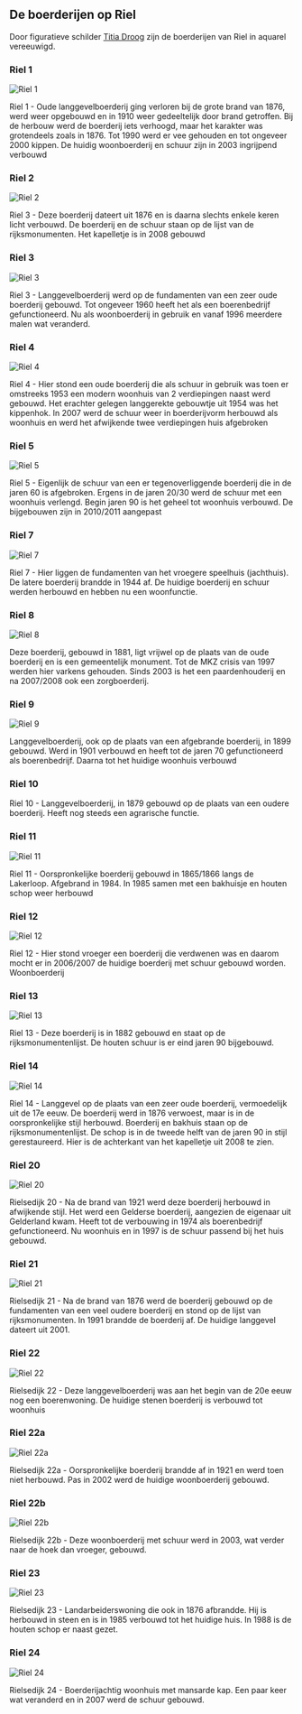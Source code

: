 
## De boerderijen op Riel
Door figuratieve schilder [Titia Droog](http://titia.eu) zijn de boerderijen van Riel in aquarel vereeuwigd.

### Riel 1
![Riel 1](riel1.jpg)

Riel 1 - Oude langgevelboerderij ging verloren bij de grote brand van 1876, werd weer opgebouwd en in 1910 weer gedeeltelijk door brand getroffen. Bij de herbouw werd de boerderij iets verhoogd, maar het karakter was grotendeels zoals in 1876. Tot 1990 werd er vee gehouden en tot ongeveer 2000 kippen. De huidig woonboerderij en schuur zijn in 2003 ingrijpend verbouwd

### Riel 2
![Riel 2](riel2.jpg)

Riel 3 - Deze boerderij dateert uit 1876 en is daarna slechts enkele keren licht verbouwd. De boerderij en de schuur staan op de lijst van de rijksmonumenten. Het kapelletje is in 2008 gebouwd

### Riel 3
![Riel 3](riel3.jpg)

Riel 3 - Langgevelboerderij werd op de fundamenten van een zeer oude boerderij gebouwd. Tot ongeveer 1960 heeft het als een boerenbedrijf gefunctioneerd. Nu als woonboerderij in gebruik en vanaf 1996 meerdere malen wat veranderd.

### Riel 4
![Riel 4](riel4.jpg)

Riel 4 - Hier stond een oude boerderij die als schuur in gebruik was toen er omstreeks 1953 een modern woonhuis van 2 verdiepingen naast werd gebouwd. Het erachter gelegen langgerekte gebouwtje uit 1954 was het kippenhok. In 2007 werd de schuur weer in boerderijvorm herbouwd als woonhuis en werd het afwijkende twee verdiepingen huis afgebroken

### Riel 5
![Riel 5](riel5.jpg)

Riel 5 - Eigenlijk de schuur van een er tegenoverliggende boerderij die in de jaren 60 is afgebroken. Ergens in de jaren 20/30 werd de schuur met een woonhuis verlengd. Begin jaren 90 is het geheel tot woonhuis verbouwd. De bijgebouwen zijn in 2010/2011 aangepast

### Riel 7
![Riel 7](riel7.jpg)

Riel 7 - Hier liggen de fundamenten van het vroegere speelhuis (jachthuis). De latere boerderij brandde in 1944 af. De huidige boerderij en schuur werden herbouwd en hebben nu een woonfunctie.

### Riel 8
![Riel 8](riel8.jpg)

Deze boerderij, gebouwd in 1881, ligt vrijwel op de plaats van de oude boerderij en is een gemeentelijk monument. Tot de MKZ crisis van 1997 werden hier varkens gehouden. Sinds 2003 is het een paardenhouderij en na 2007/2008 ook een zorgboerderij.

### Riel 9
![Riel 9](riel9.jpg)

Langgevelboerderij, ook op de plaats van een afgebrande boerderij, in 1899 gebouwd. Werd in 1901 verbouwd en heeft tot de jaren 70 gefunctioneerd als boerenbedrijf. Daarna tot het huidige woonhuis verbouwd

### Riel 10
<!-- ![Riel 10](riel10.jpg) -->

Riel 10 - Langgevelboerderij, in 1879 gebouwd op de plaats van een oudere boerderij. Heeft nog steeds een agrarische functie.

### Riel 11
![Riel 11](riel11.jpg)

Riel 11 - Oorspronkelijke boerderij gebouwd in 1865/1866 langs de Lakerloop. Afgebrand in 1984. In 1985 samen met een bakhuisje en houten schop weer herbouwd

### Riel 12
![Riel 12](riel12.jpg)

Riel 12 - Hier stond vroeger een boerderij die verdwenen was en daarom mocht er in 2006/2007 de huidige boerderij met schuur gebouwd worden. Woonboerderij

### Riel 13
![Riel 13](riel13.jpg)

Riel 13 - Deze boerderij is in 1882 gebouwd en staat op de rijksmonumentenlijst. De houten schuur is er eind jaren 90 bijgebouwd.

### Riel 14
![Riel 14](riel14.jpg)

Riel 14 - Langgevel op de plaats van een zeer oude boerderij, vermoedelijk uit de 17e eeuw. De boerderij werd in 1876 verwoest, maar is in de oorspronkelijke stijl herbouwd. Boerderij en bakhuis staan op de rijksmonumentenlijst. De schop is in de tweede helft van de jaren 90 in stijl gerestaureerd. Hier is de achterkant van het kapelletje
uit 2008 te zien.

### Riel 20
![Riel 20](riel20.jpg)

Rielsedijk 20 - Na de brand van 1921 werd deze boerderij herbouwd in afwijkende stijl. Het werd een Gelderse boerderij, aangezien de eigenaar uit Gelderland kwam. Heeft tot de verbouwing in 1974 als boerenbedrijf gefunctioneerd. Nu woonhuis en in 1997 is de schuur passend bij het huis gebouwd.

### Riel 21
![Riel 21](riel21.jpg)

Rielsedijk 21 - Na de brand van 1876 werd de boerderij gebouwd op de fundamenten van een veel oudere boerderij en stond op de lijst van rijksmonumenten. In 1991 brandde de boerderij af. De huidige langgevel dateert uit 2001.

### Riel 22
![Riel 22](riel22.jpg)

Rielsedijk 22 - Deze langgevelboerderij was aan het begin van de 20e eeuw nog een boerenwoning. De huidige stenen boerderij is verbouwd tot woonhuis

### Riel 22a
![Riel 22a](riel22a.jpg)

Rielsedijk 22a - Oorspronkelijke boerderij brandde af in 1921 en werd toen niet herbouwd. Pas in 2002 werd de huidige woonboerderij gebouwd.

### Riel 22b
![Riel 22b](riel22b.jpg)

Rielsedijk 22b - Deze woonboerderij met schuur werd in 2003, wat verder naar de hoek dan vroeger, gebouwd.

### Riel 23
![Riel 23](riel23.jpg)

Rielsedijk 23 - Landarbeiderswoning die ook in 1876 afbrandde. Hij is herbouwd in steen en is in 1985 verbouwd tot het huidige huis. In 1988 is de houten schop er naast gezet.

### Riel 24
![Riel 24](riel24.jpg)

Rielsedijk 24 - Boerderijachtig woonhuis met mansarde kap. Een paar keer wat veranderd en in 2007 werd de schuur gebouwd.

